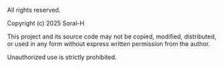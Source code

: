All rights reserved.

Copyright (c) 2025 Soral-H

This project and its source code may not be copied, modified, distributed, or used in any form without express written permission from the author.

Unauthorized use is strictly prohibited.
